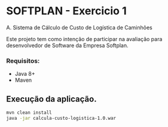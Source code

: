# SOFTPLAN - Exercicio 1


A.  Sistema de Cálculo de Custo de Logística de Caminhões

Este projeto tem como intenção de participar na avaliação para desenvolvedor de Software da Empresa Softplan.

### Requisitos:
* Java 8+
* Maven


## Execução da aplicação.
```bash
mvn clean install
java -jar calcula-custo-logistica-1.0.war
```
